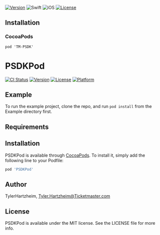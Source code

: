 [![Version](https://img.shields.io/cocoapods/v/TM-PSDK.svg?style=for-the-badge)](http://cocoapods.org/pods/TM-PSDK)
![Swift](https://img.shields.io/badge/Swift-5-orange.svg?style=for-the-badge)
![iOS](https://img.shields.io/badge/iOS-11-green.svg?style=for-the-badge)
[![License](https://img.shields.io/cocoapods/l/TM-PSDK.svg?style=for-the-badge)](http://cocoapods.org/pods/TM-PSDK)

## Installation
### CocoaPods
```
pod 'TM-PSDK'
```

# PSDKPod

[![CI Status](https://img.shields.io/travis/TylerHartzheim/PSDKPod.svg?style=flat)](https://travis-ci.org/TylerHartzheim/PSDKPod)
[![Version](https://img.shields.io/cocoapods/v/PSDKPod.svg?style=flat)](https://cocoapods.org/pods/PSDKPod)
[![License](https://img.shields.io/cocoapods/l/PSDKPod.svg?style=flat)](https://cocoapods.org/pods/PSDKPod)
[![Platform](https://img.shields.io/cocoapods/p/PSDKPod.svg?style=flat)](https://cocoapods.org/pods/PSDKPod)

## Example

To run the example project, clone the repo, and run `pod install` from the Example directory first.

## Requirements

## Installation

PSDKPod is available through [CocoaPods](https://cocoapods.org). To install
it, simply add the following line to your Podfile:

```ruby
pod 'PSDKPod'
```

## Author

TylerHartzheim, Tyler.Hartzheim@Ticketmaster.com

## License

PSDKPod is available under the MIT license. See the LICENSE file for more info.
